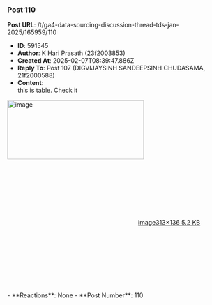 ### Post 110
**Post URL**: /t/ga4-data-sourcing-discussion-thread-tds-jan-2025/165959/110
- **ID**: 591545
- **Author**: K Hari Prasath (23f2003853)
- **Created At**: 2025-02-07T08:39:47.886Z
- **Reply To**: Post 107 (DIGVIJAYSINH SANDEEPSINH CHUDASAMA, 21f2000588)
- **Content**:  
  this is table. Check it<br>
<div class="lightbox-wrapper"><a class="lightbox" href="https://europe1.discourse-cdn.com/flex013/uploads/iitm/original/3X/7/d/7d3c3c9414b2bc8323097d34e3ff54b8234f535e.png" data-download-href="/uploads/short-url/hRSJTku747hD4RjWmjtJy4YJJo2.png?dl=1" title="image" rel="noopener nofollow ugc"><img src="https://europe1.discourse-cdn.com/flex013/uploads/iitm/original/3X/7/d/7d3c3c9414b2bc8323097d34e3ff54b8234f535e.png" alt="image" data-base62-sha1="hRSJTku747hD4RjWmjtJy4YJJo2" width="313" height="136"><div class="meta"><svg class="fa d-icon d-icon-far-image svg-icon" aria-hidden="true"><use href="#far-image"></use></svg><span class="filename">image</span><span class="informations">313×136 5.2 KB</span><svg class="fa d-icon d-icon-discourse-expand svg-icon" aria-hidden="true"><use href="#discourse-expand"></use></svg></div></a></div>
- **Reactions**: None
- **Post Number**: 110


